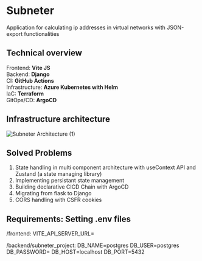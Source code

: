 # Subneter

Application for calculating ip addresses in virtual networks with JSON-export functionalities

## Technical overview

Frontend: **Vite JS** \
Backend: **Django** \
CI: **GitHub Actions** \
Infrastructure: **Azure Kubernetes with Helm** \
IaC: **Terraform** \
GitOps/CD: **ArgoCD**

## Infrastructure architecture

![Subneter Architecture (1)](https://github.com/AlexanderLaaser/Subneter/assets/45990752/886ae516-89df-4f30-98c0-00728d621f33)

## Solved Problems

1. State handling in multi component architecture with useContext API and Zustand (a state managing library)
2. Implementing persistant state management
3. Building declarative CICD Chain with ArgoCD
4. Migrating from flask to Django
5. CORS handling with CSFR cookies

## Requirements: Setting .env files

/frontend:
VITE_API_SERVER_URL=

/backend/subneter_project:
DB_NAME=postgres
DB_USER=postgres
DB_PASSWORD=
DB_HOST=localhost
DB_PORT=5432
